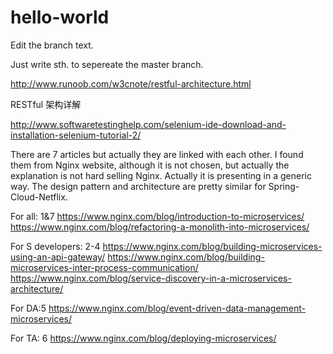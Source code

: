 # hello-world



Edit the branch text.

Just write sth. to sepereate the master branch.


http://www.runoob.com/w3cnote/restful-architecture.html

RESTful 架构详解

http://www.softwaretestinghelp.com/selenium-ide-download-and-installation-selenium-tutorial-2/


There are 7 articles but actually they are linked with each other.
I found them from Nginx website, although it is not chosen, but actually the explanation is not hard selling Nginx.
Actually it is presenting in a generic way. The design pattern and architecture are pretty similar for Spring-Cloud-Netflix.

For all: 1&7
https://www.nginx.com/blog/introduction-to-microservices/
https://www.nginx.com/blog/refactoring-a-monolith-into-microservices/

For S developers: 2-4
https://www.nginx.com/blog/building-microservices-using-an-api-gateway/
https://www.nginx.com/blog/building-microservices-inter-process-communication/
https://www.nginx.com/blog/service-discovery-in-a-microservices-architecture/

For DA:5
https://www.nginx.com/blog/event-driven-data-management-microservices/

For TA: 6
https://www.nginx.com/blog/deploying-microservices/

